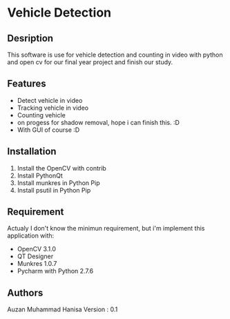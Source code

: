 Vehicle Detection
=====

Desription
----------
This software is use for vehicle detection and counting in video with python and open cv for our final year project and finish our study. 

Features
-------
- Detect vehicle in video
- Tracking vehicle in video
- Counting vehicle
- on progess for shadow removal, hope i can finish this. :D
- With GUI of course :D

Installation
------------
1. Install the OpenCV with contrib
2. Install PythonQt
3. Install munkres in Python Pip
4. Install psutil in Python Pip

Requirement
----------
Actualy I don't know the minimun requirement, but i'm implement this application with:
- OpenCV 3.1.0
- QT Designer
- Munkres 1.0.7
- Pycharm with Python 2.7.6

Authors
------
Auzan Muhammad Hanisa
Version : 0.1

